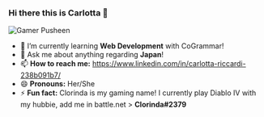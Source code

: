 ### Hi there this is Carlotta 👋

![Gamer Pusheen](https://i.ibb.co/2M1gGfJ/pusheen.jpg)

- 🌱 I’m currently learning **Web Development** with CoGrammar!
- 💬 Ask me about anything regarding **Japan**!
- 📫 **How to reach me:** https://www.linkedin.com/in/carlotta-riccardi-238b091b7/
- 😄 **Pronouns:** Her/She
- ⚡ **Fun fact:** Clorinda is my gaming name! I currently play Diablo IV with my hubbie, add me in battle.net > **Clorinda#2379**
